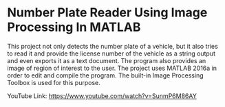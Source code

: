 # Number Plate Reader Using Image Processing In MATLAB
This project not only detects the number plate of a vehicle, but it also tries to read it and provide the license number of the vehicle as a string output and even exports it as a text document. The program also provides an image of region of interest to the user. The project uses MATLAB 2016a in order to edit and compile the program. The built-in Image Processing Toolbox is used for this purpose.

YouTube Link: https://www.youtube.com/watch?v=SunmP6M86AY
